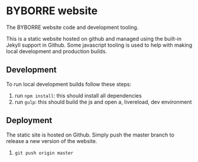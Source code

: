 # BYBORRE website

The BYBORRE website code and development tooling.

This is a static website hosted on github and managed using the built-in Jekyll
support in Github. Some javascript tooling is used to help with making local
development and production builds.

## Development

To run local development builds follow these steps:

1. run `npm install`: this should install all dependencies
2. run `gulp`: this should build the js and open a, livereload, dev environment

## Deployment

The static site is hosted on Github. Simply push the master branch to release a
new version of the website.

1. `git push origin master`
